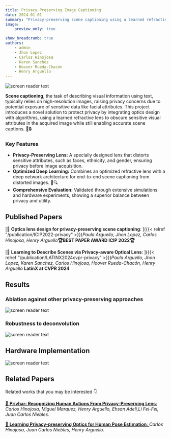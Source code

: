 ```yaml
---
title: Privacy Preserving Image Captioning
date: 2024-01-01
summary: "Privacy-preserving scene captioning using a learned refractive lens 📸🔒"
image: 
    preview_only: true

show_breadcrumb: true
authors:
    - admin
    - Jhon Lopez
    - Carlos Hinojosa
    - Karen Sanchez
    - Hoover Rueda-Chacón
    - Henry Arguello 
---
```

![screen reader text](/privacy/full_method.png "Proposed end-to-end model. The optical encoder incorporates a camera with a refractive lens, which is parametrized by a linear combination of Zernike polynomials. The decoder is formed by a convolutional feature extraction and an LSTM Network with attention, which produces a caption from the private image")

**Scene captioning**, the task of describing visual information using text, typically relies on high-resolution images, raising privacy concerns due to potential exposure of sensitive data like facial attributes. This project introduces a novel solution to protect privacy by integrating optics design with algorithms, using a learned refractive lens to obscure sensitive visual attributes in the acquired image while still enabling accurate scene captions. 📸🔒

### Key Features

- **Privacy-Preserving Lens:** A specially designed lens that distorts sensitive attributes, such as faces, ethnicity, and gender, ensuring privacy before image acquisition.
- **Optimized Deep Learning:** Combines an optimized refractive lens with a deep network architecture for end-to-end scene captioning from distorted images. 🤖🔍
- **Comprehensive Evaluation:** Validated through extensive simulations and hardware experiments, showing a superior balance between privacy and utility.
## Published Papers

[📌 **Optics lens design for privacy-preserving scene captioning**: ]({{< relref "/publication/ICIP2022-privacy" >}})_Paula Arguello, Jhon Lopez, Carlos Hinojosa, Henry Arguello_**🏆BEST PAPER AWARD ICIP 2022🏆**

[📌 **Learning to Describe Scenes via Privacy-aware Optical Lens**: ]({{< relref "/publication/LATINX2024cvpr-privacy" >}})_Paula Arguello, Jhon Lopez, Karen Sanchez, Carlos Hinojosa, Hoover Rueda-Chacón, Henry Arguello_ **LatinX at CVPR 2024**


## Results
### Ablation against other privacy-preserving approaches
![screen reader text](/privacy/ablation.png "Qualitative results on two test set samples. Insets display the SSIM and Meteor between the distorted and original images")

### Robustness to deconvolution
![screen reader text](/privacy/attacks.png "Evaluation of the robustness of our lens-protected images against deconvolution attacks. Qualitative results show that the identities of individuals cannot be recovered after applying non-blind (Wiener) and blind (DeblurGANv2) deconvolution")

## Hardware Implementation

![screen reader text](/privacy/lab.jpg "(Top) Experimental hardware setup for our proposed privacy-preserving image captioning approach. (Bottom) PSFs and qualitative results on an image example acquired with a conventional camera (left), our proof-of-concept camera (middle), and simulated camera (right)")


## Related Papers

Related works that you may be interested 👇

[🔗 **Privhar: Recognizing Human Actions From Privacy-Preserving Lens**:](https://carloshinojosa.me/project/privhar/) _Carlos Hinojosa, Miguel Marquez, Henry Arguello, Ehsan Adeli,Li Fei-Fei, Juan Carlos Niebles._

[🔗 **Learning Privacy-preserving Optics for Human Pose Estimation**: ](https://carloshinojosa.me/publication/conf-iccv2021/) _Carlos Hinojosa, Juan Carlos Niebles, Henry Arguello._